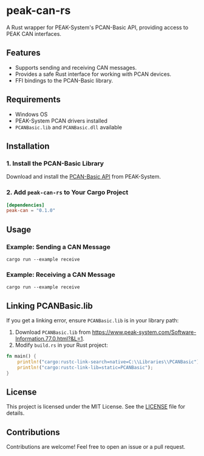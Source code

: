 # peak-can-rs

A Rust wrapper for PEAK-System's PCAN-Basic API, providing access to PEAK CAN interfaces.

## Features
- Supports sending and receiving CAN messages.
- Provides a safe Rust interface for working with PCAN devices.
- FFI bindings to the PCAN-Basic library.

## Requirements
- Windows OS
- PEAK-System PCAN drivers installed
- `PCANBasic.lib` and `PCANBasic.dll` available

## Installation

### 1. Install the PCAN-Basic Library
Download and install the [PCAN-Basic API](https://www.peak-system.com/PCAN-Basic.239.0.html) from PEAK-System.

### 2. Add `peak-can-rs` to Your Cargo Project

```toml
[dependencies]
peak-can = "0.1.0"
```

## Usage

### Example: Sending a CAN Message

```
cargo run --example receive
```

### Example: Receiving a CAN Message

```
cargo run --example receive
```

## Linking PCANBasic.lib

If you get a linking error, ensure `PCANBasic.lib` is in your library path:

1. Download `PCANBasic.lib` from https://www.peak-system.com/Software-Information.77.0.html?&L=1.
2. Modify `build.rs` in your Rust project:

```rust
fn main() {
    println!("cargo:rustc-link-search=native=C:\\Libraries\\PCANBasic");
    println!("cargo:rustc-link-lib=static=PCANBasic");
}
```

## License
This project is licensed under the MIT License. See the [LICENSE](LICENSE) file for details.

## Contributions
Contributions are welcome! Feel free to open an issue or a pull request.


